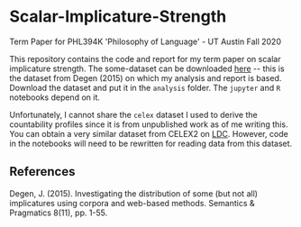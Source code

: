 # Scalar-Implicature-Strength
Term Paper for PHL394K 'Philosophy of Language' - UT Austin Fall 2020

This repository contains the code and report for my term paper on scalar implicature strength. The some-dataset can be downloaded 
[here](https://github.com/thegricean/corpus_some) -- this is the dataset from Degen (2015) on which my analysis and report is 
based. Download the dataset and put it in the `analysis` folder. The `jupyter` and `R` notebooks depend on it. 

Unfortunately, I cannot share the `celex` dataset I used to derive the countability profiles since it is from unpublished work as 
of me writing this. You can obtain a very similar dataset from CELEX2 on [LDC](https://catalog.ldc.upenn.edu/LDC96L14/). However, 
code in the notebooks will need to be rewritten for reading data from this dataset.

## References
Degen, J. (2015). Investigating the distribution of some (but not all) implicatures using corpora and web-based methods. Semantics & Pragmatics 8(11), pp. 1-55.
